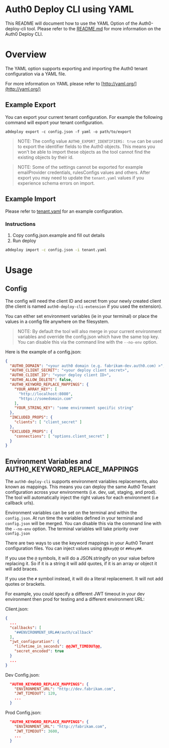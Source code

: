 # Auth0 Deploy CLI using YAML

This README will document how to use the YAML Option of the Auth0-deploy-cli tool. Please refer to the [README.md](README.md) for more information on the Auth0 Deploy CLI.

# Overview
The YAML option supports exporting and importing the Auth0 tenant configuration via a YAML file.

For more information on YAML please refer to [http://yaml.org/](http://yaml.org/)

## Example Export
You can export your current tenant configuration. For example the following command will export your tenant configuration.

`a0deploy export -c config.json -f yaml -o path/to/export`

> NOTE: The config value `AUTH0_EXPORT_IDENTIFIERS: true` can be used to export the identifier fields to the Auth0 objects. This means you won't be able to import these objects as the tool cannot find the existing objects by their id.

> NOTE: Some of the settings cannot be exported for example emailProvider credentials, rulesConfigs values and others. After export you may need to update the `tenant.yaml` values if you experience schema errors on import.

## Example Import
Please refer to [tenant.yaml](tenant.yaml) for an example configuration.

### Instructions

1. Copy config.json.example and fill out details
2. Run deploy
```bash
a0deploy import -c config.json -i tenant.yaml
```

# Usage

## Config
The config will need the client ID and secret from your newly created client (the client is named `auth0-deploy-cli-extension` if you used the extension).

You can either set environment variables (ie in your terminal) or place the values in a config file anywhere on the filesystem.

> NOTE: By default the tool will also merge in your current environment variables and override the config.json which have the same top key. You can disable this via the command line with the `--no-env` option.

Here is the example of a config.json:

```json
{
  "AUTH0_DOMAIN": "<your auth0 domain (e.g. fabrikam-dev.auth0.com) >",
  "AUTH0_CLIENT_SECRET": "<your deploy client secret>",
  "AUTH0_CLIENT_ID": "<your deploy client ID>",
  "AUTH0_ALLOW_DELETE": false,
  "AUTH0_KEYWORD_REPLACE_MAPPINGS": {
    "YOUR_ARRAY_KEY": [
      "http://localhost:8080",
      "https://somedomain.com"
    ],
    "YOUR_STRING_KEY": "some environment specific string"
  },
  "INCLUDED_PROPS": {
    "clients": [ "client_secret" ]
  },
  "EXCLUDED_PROPS": {
    "connections": [ "options.client_secret" ]
  }
}
```

## Environment Variables and AUTH0_KEYWORD_REPLACE_MAPPINGS
The `auth0-deploy-cli` supports environment variables replacements, also known as mappings. This means you can deploy the same Auth0 Tenant configuration across your environments (i.e. dev, uat, staging, and prod). The tool will automatically inject the right values for each environment (i.e callback urls).

Environment variables can be set on the terminal and within the `config.json`. At run time the variables defined in your terminal and `config.json` will be merged. You can disable this via the command line with the `--no-env` option. The terminal variables will take priority over `config.json`

There are two ways to use the keyword mappings in your Auth0 Tenant configuration files. You can inject values using `@@key@@` or `##key##`.

If you use the `@` symbols, it will do a JSON.stringify on your value before replacing it. So if it is a string it will add quotes, if it is an array or object it will add braces.

If you use the `#` symbol instead, it will do a literal replacement. It will not add quotes or brackets.

For example, you could specify a different JWT timeout in your dev environment then prod for testing and a different environment URL:

Client.json:
```json
{
  ...
  "callbacks": [
    "##ENVIRONMENT_URL##/auth/callback"
  ],
  "jwt_configuration": {
    "lifetime_in_seconds": @@JWT_TIMEOUT@@,
    "secret_encoded": true
  }
  ...
}
```

Dev Config.json:
```json
  "AUTH0_KEYWORD_REPLACE_MAPPINGS": {
    "ENVIRONMENT_URL": "http://dev.fabrikam.com",
    "JWT_TIMEOUT": 120,
    ...
  }
```

Prod Config.json:
```json
  "AUTH0_KEYWORD_REPLACE_MAPPINGS": {
    "ENVIRONMENT_URL": "http://fabrikam.com",
    "JWT_TIMEOUT": 3600,
    ...
  }
```

